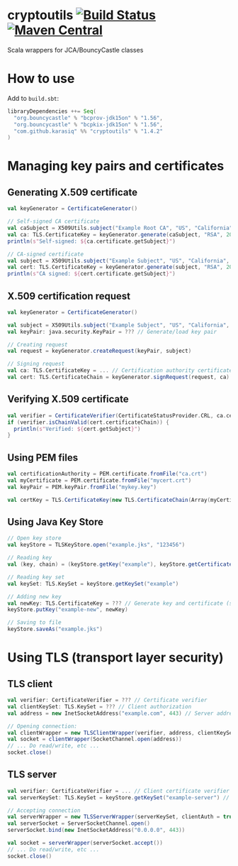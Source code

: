 # cryptoutils [![Build Status](https://travis-ci.org/Karasiq/cryptoutils.svg?branch=master)](https://travis-ci.org/Karasiq/cryptoutils) [![Maven Central](https://maven-badges.herokuapp.com/maven-central/com.github.karasiq/cryptoutils_2.11/badge.svg)](https://maven-badges.herokuapp.com/maven-central/com.github.karasiq/cryptoutils_2.12)
Scala wrappers for JCA/BouncyCastle classes

# How to use
Add to `build.sbt`:
```scala
libraryDependencies ++= Seq(
  "org.bouncycastle" % "bcprov-jdk15on" % "1.56",
  "org.bouncycastle" % "bcpkix-jdk15on" % "1.56",
  "com.github.karasiq" %% "cryptoutils" % "1.4.2"
)
```

# Managing key pairs and certificates
## Generating X.509 certificate
```scala
val keyGenerator = CertificateGenerator()

// Self-signed CA certificate
val caSubject = X509Utils.subject("Example Root CA", "US", "California", "San Francisco", "Example", "Example Root CA", "ca@example.com")
val ca: TLS.CertificateKey = keyGenerator.generate(caSubject, "RSA", 2048, extensions = CertExtension.certificationAuthorityExtensions()) 
println(s"Self-signed: ${ca.certificate.getSubject}")

// CA-signed certificate
val subject = X509Utils.subject("Example Subject", "US", "California", "San Francisco", "Example", "Example", "example@example.com")
val cert: TLS.CertificateKey = keyGenerator.generate(subject, "RSA", 2048, Some(ca), BigInt(1))
println(s"CA signed: ${cert.certificate.getSubject}")
```

## X.509 certification request
```scala
val keyGenerator = CertificateGenerator()

val subject = X509Utils.subject("Example Subject", "US", "California", "San Francisco", "Example", "Example", "example@example.com")
val keyPair: java.security.KeyPair = ??? // Generate/load key pair

// Creating request
val request = keyGenerator.createRequest(keyPair, subject)

// Signing request
val ca: TLS.CertificateKey = ... // Certification authority certificate and private key
val cert: TLS.CertificateChain = keyGenerator.signRequest(request, ca) // Resulting certificate chain
```

## Verifying X.509 certificate
```scala
val verifier = CertificateVerifier(CertificateStatusProvider.CRL, ca.certificate) // Or from java trust store: CertificateVerifier.fromTrustStore(TrustStore.fromFile("example-trust.jks"), CertificateStatusProvider.CRL)
if (verifier.isChainValid(cert.certificateChain)) {
  println(s"Verified: ${cert.getSubject}")
}
```

## Using PEM files
```scala
val certificationAuthority = PEM.certificate.fromFile("ca.crt")
val myCertificate = PEM.certificate.fromFile("mycert.crt")
val keyPair = PEM.keyPair.fromFile("mykey.key")

val certKey = TLS.CertificateKey(new TLS.CertificateChain(Array(myCertificate, certificationAuthority)), keyPair)
```

## Using Java Key Store
```scala
// Open key store
val keyStore = TLSKeyStore.open("example.jks", "123456")

// Reading key
val (key, chain) = (keyStore.getKey("example"), keyStore.getCertificateChain("example"))

// Reading key set
val keySet: TLS.KeySet = keyStore.getKeySet("example")

// Adding new key
val newKey: TLS.CertificateKey = ??? // Generate key and certificate (see above)
keyStore.putKey("example-new", newKey)

// Saving to file
keyStore.saveAs("example.jks")
```

# Using TLS (transport layer security)
## TLS client
```scala
val verifier: CertificateVerifier = ??? // Certificate verifier
val clientKeySet: TLS.KeySet = ??? // Client authorization
val address = new InetSocketAddress("example.com", 443) // Server address

// Opening connection:
val clientWrapper = new TLSClientWrapper(verifier, address, clientKeySet)
val socket = clientWrapper(SocketChannel.open(address))
// ... Do read/write, etc ...
socket.close()
```

## TLS server
```scala              
val verifier: CertificateVerifier = ... // Client certificate verifier
val serverKeySet: TLS.KeySet = keyStore.getKeySet("example-server") // Server certificate is required

// Accepting connection
val serverWrapper = new TLSServerWrapper(serverKeySet, clientAuth = true, verifier)
val serverSocket = ServerSocketChannel.open()
serverSocket.bind(new InetSocketAddress("0.0.0.0", 443))

val socket = serverWrapper(serverSocket.accept())
// ... Do read/write, etc ...
socket.close()
```